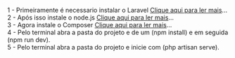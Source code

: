 1 - Primeiramente é necessario instalar o Laravel <a href="https://laravel.com/docs/10.x/installation">Clique aqui para ler mais</a>...<br>
2 - Após isso instale o node.js <a href="https://nodejs.org/en">Clique aqui para ler mais</a>...<br>
3 - Agora instale o Composer <a href="https://getcomposer.org">Clique aqui para ler mais</a>...<br>
4 - Pelo terminal abra a pasta do projeto e de um (npm install) e em seguida (npm run dev).<br>
5 - Pelo terminal abra a pasta do projeto e inicie com (php artisan serve). <br>


